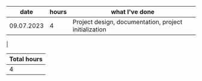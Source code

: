 | date  |  hours |  what I've done |
|---|---|---|
|09.07.2023  | 4 |  Project design, documentation, project initialization |
|

| Total hours |
|-------------|
|     4    |